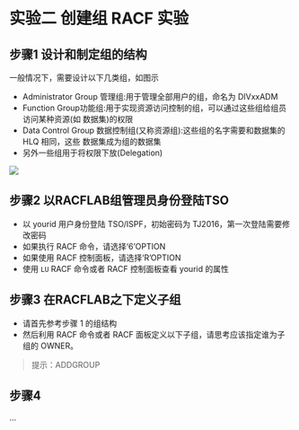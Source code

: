 # 实验二 创建组 RACF 实验

## 步骤1 设计和制定组的结构

一般情况下，需要设计以下几类组，如图示
* Administrator Group 管理组:用于管理全部用户的组，命名为 DIVxxADM
* Function Group功能组:用于实现资源访问控制的组，可以通过这些组给组员访问某种资源(如 数据集)的权限
* Data Control Group 数据控制组(又称资源组):这些组的名字需要和数据集的 HLQ 相同，这些 数据集成为组的数据集
* 另外一些组用于将权限下放(Delegation)

![](/img/racf/lab1/step1.png)

## 步骤2 以RACFLAB组管理员身份登陆TSO

* 以 yourid 用户身份登陆 TSO/ISPF，初始密码为 TJ2016，第一次登陆需要修改密码
* 如果执行 RACF 命令，请选择‘6’OPTION
* 如果使用 RACF 控制面板，请选择‘R’OPTION
* 使用 `LU` RACF 命令或者 RACF 控制面板查看 yourid 的属性

## 步骤3 在RACFLAB之下定义子组

* 请首先参考步骤 1 的组结构
* 然后利用 RACF 命令或者 RACF 面板定义以下子组，请思考应该指定谁为子组的 OWNER。

> 提示：ADDGROUP

## 步骤4

...